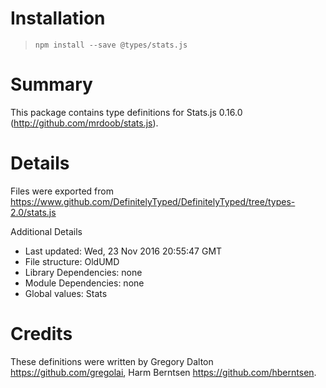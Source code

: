 # Installation
> `npm install --save @types/stats.js`

# Summary
This package contains type definitions for Stats.js 0.16.0 (http://github.com/mrdoob/stats.js).

# Details
Files were exported from https://www.github.com/DefinitelyTyped/DefinitelyTyped/tree/types-2.0/stats.js

Additional Details
 * Last updated: Wed, 23 Nov 2016 20:55:47 GMT
 * File structure: OldUMD
 * Library Dependencies: none
 * Module Dependencies: none
 * Global values: Stats

# Credits
These definitions were written by Gregory Dalton <https://github.com/gregolai>, Harm Berntsen <https://github.com/hberntsen>.
